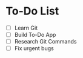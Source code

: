 # To-Do List
- [ ] Learn Git
- [ ] Build To-Do App
- [ ] Research Git Commands
- [ ] Fix urgent bugs